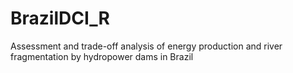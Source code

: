 # BrazilDCI_R
Assessment and trade-off analysis of energy production and river fragmentation by hydropower dams in Brazil
